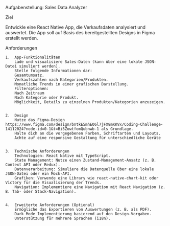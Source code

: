 Aufgabenstellung: Sales Data Analyzer

Ziel

Entwickle eine React Native App, die Verkaufsdaten analysiert und auswertet. Die App soll auf Basis des bereitgestellten Designs in Figma erstellt werden.

Anforderungen

    1.	App-Funktionalitäten
    	Lade und visualisiere Sales-Daten (kann über eine lokale JSON-Datei simuliert werden).
    	Stelle folgende Informationen dar:
    	Gesamtumsatz.
    	Verkaufszahlen nach Kategorien/Produkten.
    	Monatliche Trends in einer grafischen Darstellung.
    	Filteroptionen:
    	Nach Zeitraum
    	Nach Kategorie oder Produkt.
    	Möglichkeit, Details zu einzelnen Produkten/Kategorien anzuzeigen.


    2.	Design
    	Nutze das Figma-Design https://www.figma.com/design/bntkE5mhEO6l7jFX8mKKVx/Coding-Challenge-14112024?node-id=0-1&t=Bi5ZowtfomQubnwb-1 als Grundlage.
    	Halte dich an die vorgegebenen Farben, Schriftarten und Layouts.
    	Achte auf eine responsive Gestaltung für unterschiedliche Geräte


    3.	Technische Anforderungen
    	Technologien: React Native mit TypeScript.
    	State Management: Nutze einen Zustand-Management-Ansatz (z. B. Context API oder Redux).
    	Datenverarbeitung: Simuliere die Datenquelle über eine lokale JSON-Datei oder ein Mock-API.
    	Grafiken: Verwende eine Library wie react-native-chart-kit oder Victory für die Visualisierung der Trends.
    	Navigation: Implementiere eine Navigation mit React Navigation (z. B. Tab- oder Stack-Navigation).


    4.	Erweiterte Anforderungen (Optional)
    	Ermögliche das Exportieren von Auswertungen (z. B. als PDF).
    	Dark Mode Implementierung basierend auf den Design-Vorgaben.
    	Unterstützung für mehrere Sprachen (i18n).
